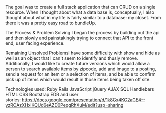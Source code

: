 The goal was to create a full stack application that can CRUD on a single resource. When I thought about what a data base is, conceptually, I also thought about what in my life is fairly similar to a database: my closet. From there it was a pretty easy road to bundleUp. 

The Process & Problem Solving
I began the process by building out the api and then slowly and painstakingly trying to connect that API to the front end, user facing experience. 

Remaining Unsolved ProblemsI have some difficulty with show and hide as well as an object that I can't seem to identify and thusly remove. Additionally, I would like to create future versions which would allow a person to search available items by zipcode, add and image to a posting, send a request for an item or a selection of items, and be able to confirm pick up of items which would result in those items being taken off site. 

Technologies used:
Ruby Rails
JavaScript
jQuery
AJAX
SQL
Handlebars
HTML
CSS
Bootstrap
EDR and user stories: https://docs.google.com/presentation/d/1k8Gx4KG2aGE4--yzROAzXHxiKQUd6eAZD0PeqqRhXuM/edit?usp=sharing
